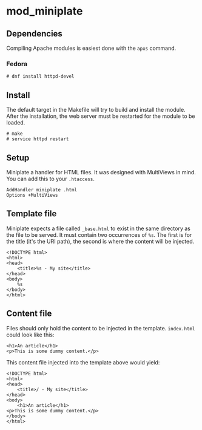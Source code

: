# mod_miniplate

## Dependencies

Compiling Apache modules is easiest done with the `apxs` command.

### Fedora

    # dnf install httpd-devel

## Install

The default target in the Makefile will try to build and install the module.
After the installation, the web server must be restarted for the module to be loaded.

    # make
    # service httpd restart 

## Setup

Miniplate a handler for HTML files.
It was designed with MultiViews in mind.
You can add this to your `.htaccess`.

    AddHandler miniplate .html
    Options +MultiViews

## Template file

Miniplate expects a file called `_base.html` to exist in the same directory as the file to be served.
It must contain two occurrences of `%s`. The first is for the title (it's the URI path), the second is where the content will be injected.

    <!DOCTYPE html>
    <html>
    <head>
        <title>%s - My site</title>
    </head>
    <body>
        %s
    </body>
    </html>

## Content file

Files should only hold the content to be injected in the template.
`index.html` could look like this:

    <h1>An article</h1>
    <p>This is some dummy content.</p>

This content file injected into the template above would yield:

    <!DOCTYPE html>
    <html>
    <head>
        <title>/ - My site</title>
    </head>
    <body>
        <h1>An article</h1>
    <p>This is some dummy content.</p>
    </body>
    </html>

